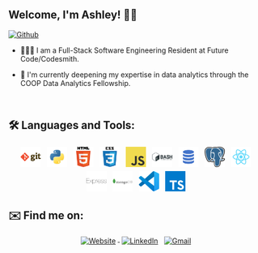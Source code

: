 
## Welcome, I'm Ashley! 👋🏽

[![Github](https://img.shields.io/github/followers/ashleybisram?label=Follow&style=social)](https://github.com/ashleybisram)
<!--![](https://visitor-badge.laobi.icu/badge?page_id=ashleybisram.ashleybisram)-->

- 👩🏽‍💻 I am a Full-Stack Software Engineering Resident at Future Code/Codesmith.

- 🌱 I'm currently deepening my expertise in data analytics through the COOP Data Analytics Fellowship.



<br />

## 🛠️ Languages and Tools:
<p align="center">
<img src="https://raw.githubusercontent.com/github/explore/80688e429a7d4ef2fca1e82350fe8e3517d3494d/topics/git/git.png" alt="Git" height="40" style="vertical-align:top; margin:4px">
<img src="https://raw.githubusercontent.com/github/explore/80688e429a7d4ef2fca1e82350fe8e3517d3494d/topics/python/python.png" alt="Python" height="40" style="vertical-align:top; margin:4px">
<img src="https://raw.githubusercontent.com/github/explore/80688e429a7d4ef2fca1e82350fe8e3517d3494d/topics/html/html.png" alt="HTML" height="40" style="vertical-align:top; margin:4px">
<img src="https://raw.githubusercontent.com/github/explore/80688e429a7d4ef2fca1e82350fe8e3517d3494d/topics/css/css.png" alt="CSS" height="40" style="vertical-align:top; margin:4px">
<img src="https://raw.githubusercontent.com/github/explore/80688e429a7d4ef2fca1e82350fe8e3517d3494d/topics/javascript/javascript.png" alt="Javascript" height="40" style="vertical-align:top; margin:4px">
<img src="https://raw.githubusercontent.com/github/explore/80688e429a7d4ef2fca1e82350fe8e3517d3494d/topics/bash/bash.png" alt="Bash" height="40" style="vertical-align:top; margin:4px">
<img src="https://raw.githubusercontent.com/github/explore/80688e429a7d4ef2fca1e82350fe8e3517d3494d/topics/sql/sql.png" alt="SQL" height="40" style="vertical-align:top; margin:4px">
<img src="https://raw.githubusercontent.com/github/explore/80688e429a7d4ef2fca1e82350fe8e3517d3494d/topics/postgresql/postgresql.png" alt="PostgreSQL" height="40" style="vertical-align:top; margin:4px">
<img src="https://raw.githubusercontent.com/github/explore/80688e429a7d4ef2fca1e82350fe8e3517d3494d/topics/react/react.png" alt="React" height="40" style="vertical-align:top; margin:4px">
<img src="https://raw.githubusercontent.com/github/explore/80688e429a7d4ef2fca1e82350fe8e3517d3494d/topics/express/express.png" alt="Express" height="40" style="vertical-align:top; margin:4px">
<img src="https://raw.githubusercontent.com/github/explore/80688e429a7d4ef2fca1e82350fe8e3517d3494d/topics/mongodb/mongodb.png" alt="MongoDB" height="40" style="vertical-align:top; margin:4px">
<img src="https://raw.githubusercontent.com/github/explore/80688e429a7d4ef2fca1e82350fe8e3517d3494d/topics/visual-studio-code/visual-studio-code.png" alt="VS Code" height="40" style="vertical-align:top; margin:4px">
<img src="https://raw.githubusercontent.com/github/explore/80688e429a7d4ef2fca1e82350fe8e3517d3494d/topics/typescript/typescript.png" alt="Typescript" height="40" style="vertical-align:top; margin:4px">
</p>

## ✉️ Find me on:


<p align="center">
 <a href="https://ashleydevibisram.github.io/" target="_blank" rel="noopener noreferrer"> <img src="https://img.icons8.com/?size=100&id=103413&format=png&color=000000" alt="Website" height="40" style="vertical-align:top; margin:4px"> </a>
 <a href="https://linkedin.com/in/ashleybisram" target="_blank" rel="noopener noreferrer"> <img src="https://img.icons8.com/?size=100&id=13930&format=png&color=000000" alt="LinkedIn" height="40" style="vertical-align:top; margin:4px"></a>
 <a href="mailto:ashleydevibisram@gmail.com"> <img src="https://img.icons8.com/?size=100&id=P7UIlhbpWzZm&format=png&color=000000" alt="Gmail" height="40" style="vertical-align:top; margin:4px"></a>
</p>

<!--
Credits:
https://dev.to/charalambosioannou/create-a-dynamic-github-profile-readme-il5

**ashleybisram/ashleybisram** is a ✨ _special_ ✨ repository because its `README.md` (this file) appears on your GitHub profile.

Here are some ideas to get you started:

- 🔭 I’m currently working on ...
- 🌱 I’m currently learning ...
- 👯 I’m looking to collaborate on ...
- 🤔 I’m looking for help with ...
- 💬 Ask me about ...
- 📫 How to reach me: ...
- 😄 Pronouns: ...
- ⚡ Fun fact: ...
-->
